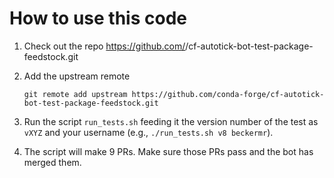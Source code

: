 # How to use this code

1. Check out the repo https://github.com/<username>/cf-autotick-bot-test-package-feedstock.git

2. Add the upstream remote

   ```
   git remote add upstream https://github.com/conda-forge/cf-autotick-bot-test-package-feedstock.git
   ```

2. Run the script `run_tests.sh` feeding it the version number of the test as `vXYZ`
   and your username (e.g., `./run_tests.sh v8 beckermr`).

3. The script will make 9 PRs. Make sure those PRs pass and the bot has merged them.
